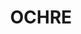 ---
title: "OCHRE"
price: "TBA"
desc: "Opis nije dostupan"
img_path: "/assets/img/A.MIG-3515.jpg"
brand: AMMO
available: true
cat: "weathering"
subcat: "OILBRUSHERS"
subsubcat: "SS"
---
